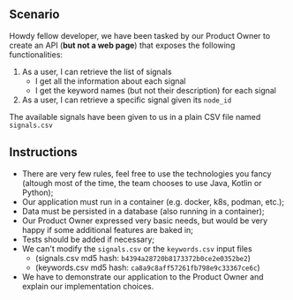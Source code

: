 ## Scenario

Howdy fellow developer, we have been tasked by our Product Owner to create an API (**but not a web page**) that 
exposes the following functionalities:

1. As a user, I can retrieve the list of signals
   * I get all the information about each signal
   * I get the keyword names (but not their description) for each signal
2. As a user, I can retrieve a specific signal given its `node_id`

The available signals have been given to us in a plain CSV file named `signals.csv`

## Instructions

- There are very few rules, feel free to use the technologies you fancy (altough most of the time, the team chooses to 
  use 
  Java, Kotlin or Python);
- Our application must run in a container (e.g. docker, k8s, podman, etc.);
- Data must be persisted in a database (also running in a container);
- Our Product Owner expressed very basic needs, but would be very happy if some additional features are baked in;
- Tests should be added if necessary;
- We can't modify the `signals.csv` or the `keywords.csv` input files 
  - (signals.csv md5 hash: `b4394a28720b8173372b0ce2e0352be2`)
  - (keywords.csv md5 hash: `ca8a9c8aff57261fb798e9c33367ce6c`)
- We have to demonstrate our application to the Product Owner and explain our implementation choices.

